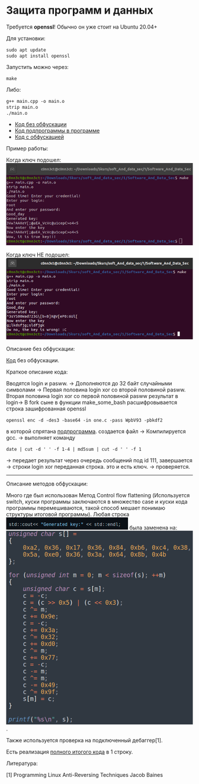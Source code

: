 # Защита программ и данных 

Требуется **openssl**! Обычно он уже стоит на Ubuntu 20.04+ 

Для установки:
```shell
sudo apt update
sudo apt install openssl
```



Запустить можно через: 
```shell
make
```

Либо:
```shell 
g++ main.cpp -o main.o
strip main.o
./main.o
```

* [Код без обфускации](https://github.com/disc0nn3ct/Software_And_Data_Sec/blob/c63160f48a3d3cd2e223553042985c9dad6e5399/main.cpp)  
* [Код подпрограммы в программе](https://github.com/disc0nn3ct/Software_And_Data_Sec/blob/main/not%20necessary/one.c) 
* [Код с обфускацией](https://github.com/disc0nn3ct/Software_And_Data_Sec/blob/main/main.cpp)  



Пример работы: 

Когда ключ подошел: 
![Positive example](src/Positive_example.png)

Когда ключ НЕ подошел: 
![Negative example](src/Negative_example.png)


Описание без обфускации: 

[Код](https://github.com/disc0nn3ct/Software_And_Data_Sec/blob/c63160f48a3d3cd2e223553042985c9dad6e5399/main.cpp) без обфускации.

Краткое описание кода:

Вводятся login и pasww. -> Дополняются до 32 байт случайными символами -> Первая половина login xor со второй половиной pasww. Вторая половина login xor со первой половиной pasww результат в login-> 
В fork сыне в функции make_some_bash расшифровывается строка зашифрованная openssl 
```shell
openssl enc -d -des3 -base64 -in one.c -pass WpbV93 -pbkdf2
```
в которой спрятана [подпрограмма](https://github.com/disc0nn3ct/Software_And_Data_Sec/blob/main/not%20necessary/one.c). создается файл -> Компилируется gcc. -> выполняет команду 
```shell
date | cut -d ' ' -f 1-4 | md5sum | cut -d ' ' -f 1
```
-> передает результат через очередь сообщений под id 111, завершается -> строки login xor переданная строка. это и есть ключ. 
-> проверяется.

___

Описание методов обфускации:

Много где был использован Метод Control flow flattening (Используется switch, куски программы заключаются в множество case и куски кода программы перемешиваются, такой способ мешает понимаю структуры итоговой программы). Любая строка ![before](src/before.png) была заменена на: ![after](src/after.png). 

Также используется проверка на подключенный дебаггер[1].

Есть реализация [полного итогого кода](https://github.com/disc0nn3ct/Software_And_Data_Sec/blob/main/src/main_pricol.cpp) в 1 строку. 


Литература: 

[1] Programming Linux Anti-Reversing Techniques Jacob Baines

